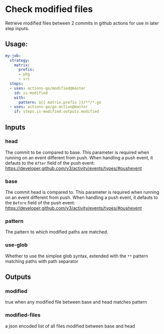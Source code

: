 # Check modified files

Retrieve modified files between 2 commits in github actions for use in later step inputs. 

## Usage:

```yaml
my-job:
  strategy:
    matrix:
      prefix:
      - pkg
      - src
  steps:
  - uses: actions-go/modified@master
    id: is-modified
    with:
      pattern: ${{ matrix.prefix }}/**/*.go
  - uses: actions-go/go-action@master
    if: steps.is-modified.outputs.modified
```

## Inputs

### head

The commit to be compared to base.
This parameter is required when running on an event different from push.
When handling a push event, it defauts to the `After` field of the push event:
  https://developer.github.com/v3/activity/events/types/#pushevent

### base

The commit head is compared to.
This parameter is required when running on an event different from push.
When handling a push event, it defauts to the `Before` field of the push event:
  https://developer.github.com/v3/activity/events/types/#pushevent

### pattern

The pattern to which modified paths are matched.

### use-glob

Whether to use the simplee glob syntax, extended with the `**` pattern matching paths with path separator

## Outputs

### modified

true when any modified file between base and head matches pattern

### modified-files

a json encoded list of all files modified between base and head
